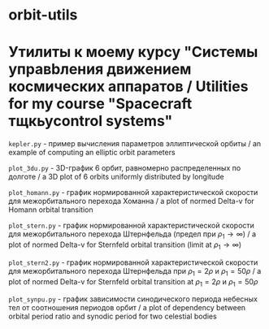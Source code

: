 # orbit-utils

# Утилиты к моему курсу "Системы управbления движением космических аппаратов / Utilities for my course "Spacecraft тщкьуcontrol systems" 

`kepler.py` - пример вычисления параметров эллиптической орбиты / an example of computing an elliptic orbit parameters 

`plot_3du.py` - 3D-график 6 орбит, равномерно распределенных по долготе / a 3D plot of 6 orbits uniformly distributed by longitude

`plot_homann.py` - график нормированной характеристической скорости для межорбитального перехода Хоманна / a plot of normed Delta-v for Homann orbital transition

`plot_stern.py` - график нормированной характеристической скорости для межорбитального перехода Штернфельда (предел при $\rho_1 \rightarrow \infty$) / a plot of normed Delta-v for Sternfeld  orbital transition (limit at $\rho_1 \rightarrow \infty$)

`plot_stern2.py` - график нормированной характеристической скорости для межорбитального перехода Штернфельда при $\rho_1 = 2 \rho$ и $\rho_1 = 50 \rho$ / a plot of normed Delta-v for Sternfeld  orbital transition at $\rho_1 = 2 \rho$ и $\rho_1 = 50 \rho$

`plot_synpu.py` - график зависимости синодического периода небесных тел от соотношения периодов орбит / a plot of dependency between orbital period ratio and synodic period for two celestial bodies
